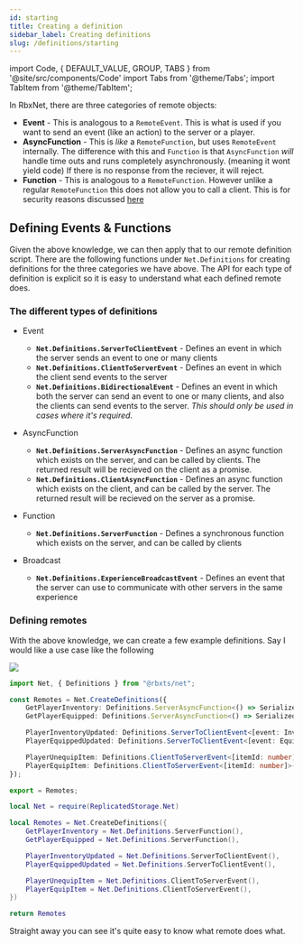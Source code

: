 ```yaml
---
id: starting
title: Creating a definition
sidebar_label: Creating definitions
slug: /definitions/starting
---
```

import Code, { DEFAULT_VALUE, GROUP, TABS } from '@site/src/components/Code'
import Tabs from '@theme/Tabs';
import TabItem from '@theme/TabItem';

In RbxNet, there are three categories of remote objects:

- **Event** - This is analogous to a `RemoteEvent`. This is what is used if you want to send an event (like an action) to the server or a player.
- **AsyncFunction** - This is _like_ a `RemoteFunction`, but uses `RemoteEvent` internally. The difference with this and `Function` is that `AsyncFunction` _will_ handle time outs and runs completely asynchronously. (meaning it wont yield code) If there is no response from the reciever, it will reject.
- **Function** - This is analogous to a `RemoteFunction`. However unlike a regular `RemoteFunction` this does not allow you to call a client. This is for security reasons discussed [here](https://github.com/roblox-aurora/rbx-net/issues/13)

## Defining Events & Functions
Given the above knowledge, we can then apply that to our remote definition script. There are the following functions under `Net.Definitions` for creating definitions for the three categories we have above. The API for each type of definition is explicit so it is easy to understand what each defined remote does.

### The different types of definitions

- Event
    - **`Net.Definitions.ServerToClientEvent`** - Defines an event in which the server sends an event to one or many clients
    - **`Net.Definitions.ClientToServerEvent`** - Defines an event in which the client send events to the server
    - **`Net.Definitions.BidirectionalEvent`** - Defines an event in which both the server can send an event to one or many clients, and also the clients can send events to the server. _This should only be used in cases where it's required_.

- AsyncFunction
    - **`Net.Definitions.ServerAsyncFunction`** - Defines an async function which exists on the server, and can be called by clients. The returned result will be recieved on the client as a promise.
    - **`Net.Definitions.ClientAsyncFunction`** - Defines an async function which exists on the client, and can be called by the server. The returned result will be recieved on the server as a promise. 
- Function
    - **`Net.Definitions.ServerFunction`** - Defines a synchronous function which exists on the server, and can be called by clients

- Broadcast
    - **`Net.Definitions.ExperienceBroadcastEvent`** - Defines an event that the server can use to communicate with other servers in the same experience

### Defining remotes

With the above knowledge, we can create a few example definitions. Say I would like a use case like the following

![](/img/traditional_remotes.png)

<Tabs defaultValue={DEFAULT_VALUE} groupId={GROUP} values={TABS}>
  <TabItem value="ts">

```ts title="shared/remotes.ts"
import Net, { Definitions } from "@rbxts/net";

const Remotes = Net.CreateDefinitions({
    GetPlayerInventory: Definitions.ServerAsyncFunction<() => SerializedPlayerInventory>(),
    GetPlayerEquipped: Definitions.ServerAsyncFunction<() => SerializedPlayerEquipped>(),

    PlayerInventoryUpdated: Definitions.ServerToClientEvent<[event: InventoryUpdatedEvent]>(),
    PlayerEquippedUpdated: Definitions.ServerToClientEvent<[event: EquippedUpdatedEvent]>(),

    PlayerUnequipItem: Definitions.ClientToServerEvent<[itemId: number]>(),
    PlayerEquipItem: Definitions.ClientToServerEvent<[itemId: number]>(),
});

export = Remotes;
```

  </TabItem>
  <TabItem value="luau">

```lua title="src/shared/remotes.lua"
local Net = require(ReplicatedStorage.Net)

local Remotes = Net.CreateDefinitions({
    GetPlayerInventory = Net.Definitions.ServerFunction(),
    GetPlayerEquipped = Net.Definitions.ServerFunction(),

    PlayerInventoryUpdated = Net.Definitions.ServerToClientEvent(),
    PlayerEquippedUpdated = Net.Definitions.ServerToClientEvent(),

    PlayerUnequipItem = Net.Definitions.ClientToServerEvent(),
    PlayerEquipItem = Net.Definitions.ClientToServerEvent(),
})

return Remotes
```

  </TabItem>
</Tabs>

Straight away you can see it's quite easy to know what remote does what.